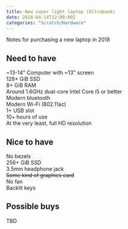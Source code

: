 ```yaml
---
title: New super light laptop (Ultrabook)
date: 2018-04-14T12:00:00Z
categories: "Scratch/Hardware"
---
```

Notes for purchasing a new laptop in 2018

## Need to have
~13-14" Computer with ~13" screen  
128+ GiB SSD  
8+ GiB RAM  
Around 1.6GHz dual-core Intel Core i5 or better  
Modern bluetooth  
Modern Wi-Fi (802.11ac)  
1+ USB slot  
10+ hours of use  
At the very least, full HD resolution  

## Nice to have
No bezels  
256+ GiB SSD  
3.5mm headphone jack  
~~Some kind of graphics card~~  
No fan  
Backlit keys  

## Possible buys
TBD  


